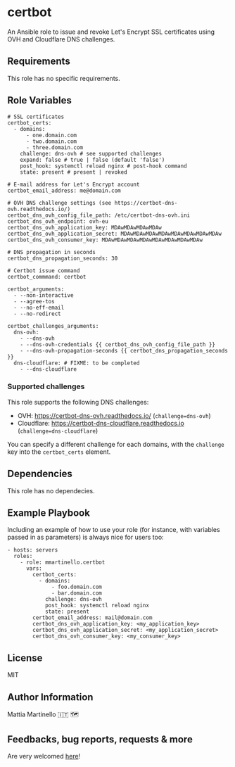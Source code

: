 certbot
=======

An Ansible role to issue and revoke Let's Encrypt SSL certificates using OVH
and Cloudflare DNS challenges.

Requirements
------------

This role has no specific requirements.

Role Variables
--------------

```
# SSL certificates
certbot_certs:
  - domains:
      - one.domain.com
      - two.domain.com
      - three.domain.com
    challenge: dns-ovh # see supported challenges
    expand: false # true | false (default 'false')
    post_hook: systemctl reload nginx # post-hook command
    state: present # present | revoked

# E-mail address for Let's Encrypt account
certbot_email_address: me@domain.com

# OVH DNS challenge settings (see https://certbot-dns-ovh.readthedocs.io/)
certbot_dns_ovh_config_file_path: /etc/certbot-dns-ovh.ini
certbot_dns_ovh_endpoint: ovh-eu
certbot_dns_ovh_application_key: MDAwMDAwMDAwMDAw
certbot_dns_ovh_application_secret: MDAwMDAwMDAwMDAwMDAwMDAwMDAwMDAw
certbot_dns_ovh_consumer_key: MDAwMDAwMDAwMDAwMDAwMDAwMDAwMDAw

# DNS propagation in seconds
certbot_dns_propagation_seconds: 30

# Certbot issue command
certbot_commmand: certbot

certbot_arguments:
  - --non-interactive
  - --agree-tos
  - --no-eff-email
  - --no-redirect

certbot_challenges_arguments:
  dns-ovh:
    - --dns-ovh
    - --dns-ovh-credentials {{ certbot_dns_ovh_config_file_path }}
    - --dns-ovh-propagation-seconds {{ certbot_dns_propagation_seconds }}
  dns-cloudflare: # FIXME: to be completed
    - --dns-cloudflare
```

### Supported challenges

This role supports the following DNS challenges:

* OVH: https://certbot-dns-ovh.readthedocs.io/ (`challenge=dns-ovh`)
* Cloudflare: https://certbot-dns-cloudflare.readthedocs.io
(`challenge=dns-cloudflare`)

You can specify a different challenge for each domains, with the `challenge`
key into the `certbot_certs` element.

Dependencies
------------

This role has no dependecies.

Example Playbook
----------------

Including an example of how to use your role (for instance, with variables passed in as parameters) is always nice for users too:

    - hosts: servers
      roles:
        - role: mmartinello.certbot
          vars:
            certbot_certs:
              - domains:
                  - foo.domain.com
                  - bar.domain.com
                challenge: dns-ovh
                post_hook: systemctl reload nginx
                state: present
            certbot_email_address: mail@domain.com
            certbot_dns_ovh_application_key: <my_application_key>
            certbot_dns_ovh_application_secret: <my_application_secret>
            certbot_dns_ovh_consumer_key: <my_consumer_key>

License
-------

MIT

Author Information
------------------

Mattia Martinello 🇮🇹 🗺️

Feedbacks, bug reports, requests & more
---------------------------------------

Are very welcomed [here](https://github.com/mmartinello/ansible-certbot/issues)!
